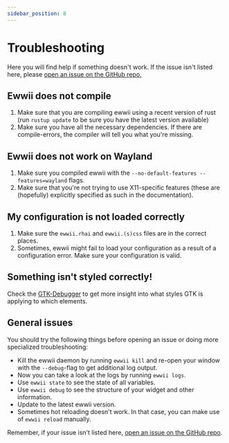 ```yaml
---
sidebar_position: 8
---
```


# Troubleshooting

Here you will find help if something doesn't work. If the issue isn't listed here, please [open an issue on the GitHub repo.](https://github.com/Ewwii-sh/ewwii/issues)

## Ewwii does not compile

1. Make sure that you are compiling ewwii using a recent version of rust (run `rustup update` to be sure you have the latest version available)
2. Make sure you have all the necessary dependencies. If there are compile-errors, the compiler will tell you what you're missing.

## Ewwii does not work on Wayland

1. Make sure you compiled ewwii with the `--no-default-features --features=wayland` flags.
2. Make sure that you're not trying to use X11-specific features (these are (hopefully) explicitly specified as such in the documentation).

## My configuration is not loaded correctly

1. Make sure the `ewwii.rhai` and `ewwii.(s)css` files are in the correct places.
2. Sometimes, ewwii might fail to load your configuration as a result of a configuration error. Make sure your configuration is valid.

## Something isn't styled correctly!

Check the [GTK-Debugger](/docs/theming_and_ui/working_with_gtk.md#gtk-debugger) to get more insight into what styles GTK is applying to which elements.

## General issues

You should try the following things before opening an issue or doing more specialized troubleshooting:

- Kill the ewwii daemon by running `ewwii kill` and re-open your window with the `--debug`-flag to get additional log output.
- Now you can take a look at the logs by running `ewwii logs`.
- Use `ewwii state` to see the state of all variables.
- Use `ewwii debug` to see the structure of your widget and other information.
- Update to the latest ewwii version.
- Sometimes hot reloading doesn't work. In that case, you can make use of `ewwii reload` manually.

Remember, if your issue isn't listed here, [open an issue on the GitHub repo](https://github.com/Ewwii-sh/ewwii/issues).
